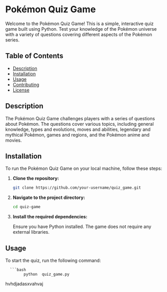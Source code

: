 # Pokémon Quiz Game

Welcome to the Pokémon Quiz Game! This is a simple, interactive quiz game built using Python. Test your knowledge of the Pokémon universe with a variety of questions covering different aspects of the Pokémon series.

## Table of Contents

- [Description](#description)
- [Installation](#installation)
- [Usage](#usage)
- [Contributing](#contributing)
- [License](#license)

## Description

The Pokémon Quiz Game challenges players with a series of questions about Pokémon. The questions cover various topics, including general knowledge, types and evolutions, moves and abilities, legendary and mythical Pokémon, games and regions, and the Pokémon anime and movies.

## Installation

To run the Pokémon Quiz Game on your local machine, follow these steps:

1. **Clone the repository:**

   ```bash
   git clone https://github.com/your-username/quiz_game.git

2. **Navigate to the project directory:**

   ```bash
   cd quiz-game

3. **Install the required dependencies:**

   Ensure you have Python installed. The game does not require any external libraries.

## Usage

   To start the quiz, run the following command:
   
      ```bash
            python  quiz_game.py

hvhdjadasxvahvaj


